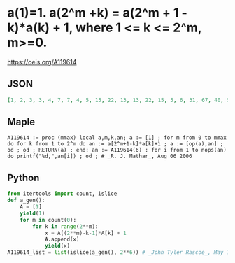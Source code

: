 # a\(1\)\=1\. a\(2^m \+k\) \= a\(2^m \+ 1 \- k\)\*a\(k\) \+ 1, where 1 <\= k <\= 2^m, m\>\=0\.
https://oeis.org/A119614
## JSON
```JSON
[1, 2, 3, 3, 4, 7, 7, 4, 5, 15, 22, 13, 13, 22, 15, 5, 6, 31, 67, 40, 53, 155, 106, 21, 21, 106, 155, 53, 40, 67, 31, 6, 7, 63, 202, 121, 213, 1086, 743, 85, 106, 1591, 3411, 690, 521, 1475, 466, 31, 31, 466, 1475, 521, 690, 3411, 1591, 106, 85, 743, 1086, 213, 121, 202]
```
## Maple
```Maple
A119614 := proc (mmax) local a,m,k,an; a := [1] ; for m from 0 to mmax do for k from 1 to 2^m do an := a[2^m+1-k]*a[k]+1 ; a := [op(a),an] ; od ; od ; RETURN(a) ; end: an := A119614(6) : for i from 1 to nops(an) do printf("%d,",an[i]) ; od ; # _R. J. Mathar_, Aug 06 2006
```
## Python
```Python
from itertools import count, islice
def a_gen():
    A = [1]
    yield(1)
    for m in count(0):
        for k in range(2**m):
            x = A[(2**m)-k-1]*A[k] + 1
            A.append(x)
            yield(x)
A119614_list = list(islice(a_gen(), 2**6)) # _John Tyler Rascoe_, May 10 2024
```
